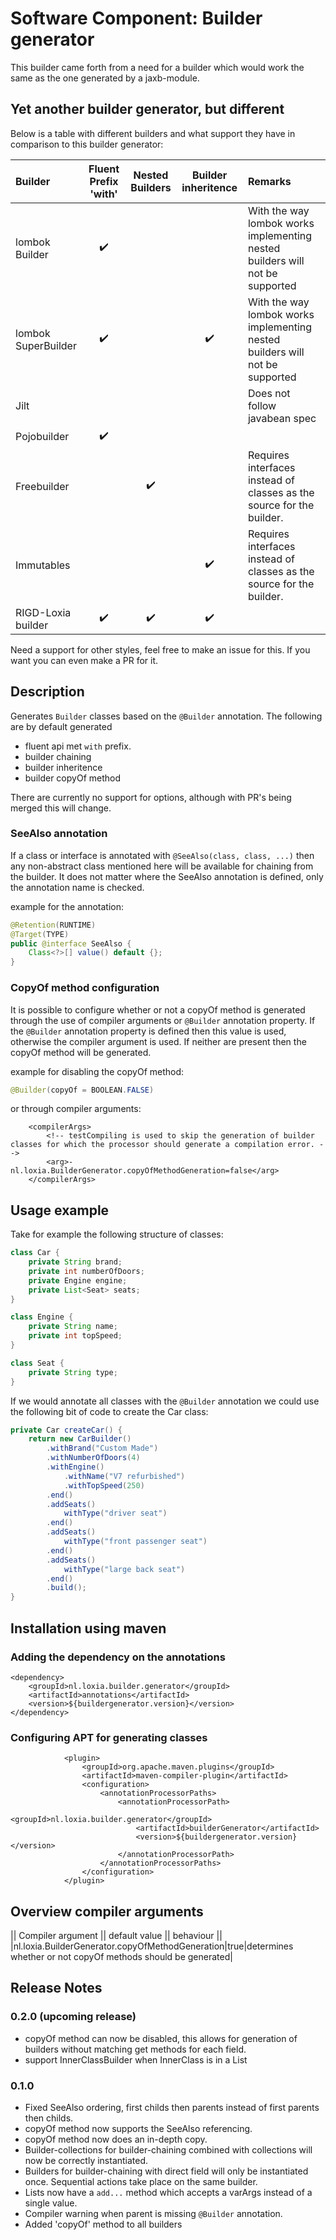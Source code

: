 
# Software Component: Builder generator

This builder came forth from a need for a builder which would work the same as the one generated by a jaxb-module.

## Yet another builder generator, but different
Below is a table with different builders and what support they have in comparison to this builder generator:

| Builder            | Fluent Prefix 'with' | Nested Builders    | Builder inheritence | Remarks |
| :----------------- | :------------------: | :----------------: | :-----------------: | :------ |
| lombok Builder     | :heavy_check_mark:   |                    |                     | With the way lombok works implementing nested builders will not be supported |
| lombok SuperBuilder| :heavy_check_mark:   |                    | :heavy_check_mark:  | With the way lombok works implementing nested builders will not be supported |
| Jilt               |                      |                    |                     | Does not follow javabean spec |
| Pojobuilder        | :heavy_check_mark:   |                    |                     |         |
| Freebuilder        |                      | :heavy_check_mark: |                     | Requires interfaces instead of classes as the source for the builder. |
| Immutables         |                      |                    | :heavy_check_mark:  | Requires interfaces instead of classes as the source for the builder. |
| RIGD-Loxia builder | :heavy_check_mark:   | :heavy_check_mark: | :heavy_check_mark:  |         |

Need a support for other styles, feel free to make an issue for this. If you want you can even make a PR for it.

## Description
Generates `Builder` classes based on the `@Builder` annotation.
The following are by default generated
* fluent api met `with` prefix.
* builder chaining
* builder inheritence
* builder copyOf method

There are currently no support for options, although with PR's being merged this will change.

### SeeAlso annotation
If a class or interface is annotated with `@SeeAlso(class, class, ...)` then any non-abstract class mentioned here will be available for chaining from the builder.
It does not matter where the SeeAlso annotation is defined, only the annotation name is checked.

example for the annotation:
```java
@Retention(RUNTIME)
@Target(TYPE)
public @interface SeeAlso {
    Class<?>[] value() default {};
}
```

### CopyOf method configuration
It is possible to configure whether or not a copyOf method is generated through the use of compiler arguments or `@Builder` annotation property.
If the `@Builder` annotation property is defined then this value is used, otherwise the compiler argument is used.
If neither are present then the copyOf method will be generated.

example for disabling the copyOf method:
```java
@Builder(copyOf = BOOLEAN.FALSE)
```
or through compiler arguments:
```
	<compilerArgs>
		<!-- testCompiling is used to skip the generation of builder classes for which the processor should generate a compilation error. -->
		<arg>-nl.loxia.BuilderGenerator.copyOfMethodGeneration=false</arg>
	</compilerArgs>
```

## Usage example
Take for example the following structure of classes:
```java
class Car {
    private String brand;
	private int numberOfDoors;
	private Engine engine;
	private List<Seat> seats;
}

class Engine {
	private String name;
	private int topSpeed;
}

class Seat {
	private String type;
}
```

If we would annotate all classes with the `@Builder` annotation we could use the following bit of code to create the Car class:

```java
private Car createCar() {
	return new CarBuilder()
		.withBrand("Custom Made")
		.withNumberOfDoors(4)
		.withEngine()
			.withName("V7 refurbished")
			.withTopSpeed(250)
		.end()
		.addSeats()
			withType("driver seat")
		.end()
		.addSeats()
			withType("front passenger seat")
		.end()
		.addSeats()
			withType("large back seat")
		.end()
		.build();
}
```

## Installation using maven
### Adding the dependency on the annotations
```
<dependency>
    <groupId>nl.loxia.builder.generator</groupId>
    <artifactId>annotations</artifactId>
    <version>${buildergenerator.version}</version>
</dependency>
```
### Configuring APT for generating classes
```
            <plugin>
                <groupId>org.apache.maven.plugins</groupId>
                <artifactId>maven-compiler-plugin</artifactId>
                <configuration>
                    <annotationProcessorPaths>
                        <annotationProcessorPath>
                            <groupId>nl.loxia.builder.generator</groupId>
                            <artifactId>builderGenerator</artifactId>
                            <version>${buildergenerator.version}</version>
                        </annotationProcessorPath>
                    </annotationProcessorPaths>
                </configuration>
            </plugin>
```

## Overview compiler arguments
|| Compiler argument || default value || behaviour ||
|nl.loxia.BuilderGenerator.copyOfMethodGeneration|true|determines whether or not copyOf methods should be generated|

## Release Notes
### 0.2.0 (upcoming release)
* copyOf method can now be disabled, this allows for generation of builders without matching get methods for each field.
* support InnerClassBuilder when InnerClass is in a List

### 0.1.0
* Fixed SeeAlso ordering, first childs then parents instead of first parents then childs.
* copyOf method now supports the SeeAlso referencing.
* copyOf method now does an in-depth copy.
* Builder-collections for builder-chaining combined with collections will now be correctly instantiated.
* Builders for builder-chaining with direct field will only be instantiated once. Sequential actions take place on the same builder.
* Lists now have a `add...` method which accepts a varArgs instead of a single value.
* Compiler warning when parent is missing `@Builder` annotation.
* Added 'copyOf' method to all builders 
